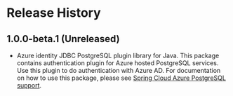 # Release History

## 1.0.0-beta.1 (Unreleased)

- Azure identity JDBC PostgreSQL plugin library for Java. This package contains authentication plugin for Azure hosted PostgreSQL services. Use this plugin to do authentication with Azure AD. For documentation on how to use this package, please see [Spring Cloud Azure PostgreSQL support](https://aka.ms/spring/postgresqlsupport).
